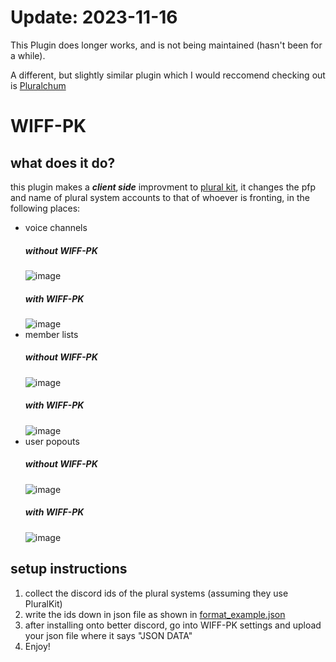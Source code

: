# Update: 2023-11-16
This Plugin does longer works, and is not being maintained (hasn't been for a while).

A different, but slightly similar plugin which I would reccomend checking out is [Pluralchum](https://github.com/estroBiologist/pluralchum)



# WIFF-PK
## what does it do?

this plugin makes a ***client side*** improvment to [plural kit](https://pluralkit.me/), it changes the pfp and name of plural system accounts to that of whoever is fronting, in the following places:
- voice channels
  ##### without WIFF-PK
  ![image](https://user-images.githubusercontent.com/36543893/137802615-256cd896-cf04-47b3-b27a-421650e7214c.png)
  ##### with WIFF-PK
  ![image](https://user-images.githubusercontent.com/36543893/137802913-2ca16e0e-cad5-4f78-8731-2996b0ca8b3c.png)
- member lists
  ##### without WIFF-PK
  ![image](https://user-images.githubusercontent.com/36543893/137803414-71a84d9f-06f9-4b71-8182-dffdf6f77ddc.png)
  ##### with WIFF-PK
  ![image](https://user-images.githubusercontent.com/36543893/137803345-17225950-fed4-4a07-b8f0-6732a2a39fba.png)
- user popouts
  ##### without WIFF-PK
  ![image](https://user-images.githubusercontent.com/36543893/137805723-61daee83-c21e-4800-8244-de0ec53152fc.png)
  ##### with WIFF-PK
  ![image](https://user-images.githubusercontent.com/36543893/137805181-6e61ffd8-58d5-4e7d-985f-cb16ad9ae956.png)

## setup instructions
1) collect the discord ids of the plural systems (assuming they use PluralKit)
2) write the ids down in json file as shown in [format_example.json](format_example.json)
3) after installing onto better discord, go into WIFF-PK settings and upload your json file where it says "JSON DATA"
4) Enjoy!
